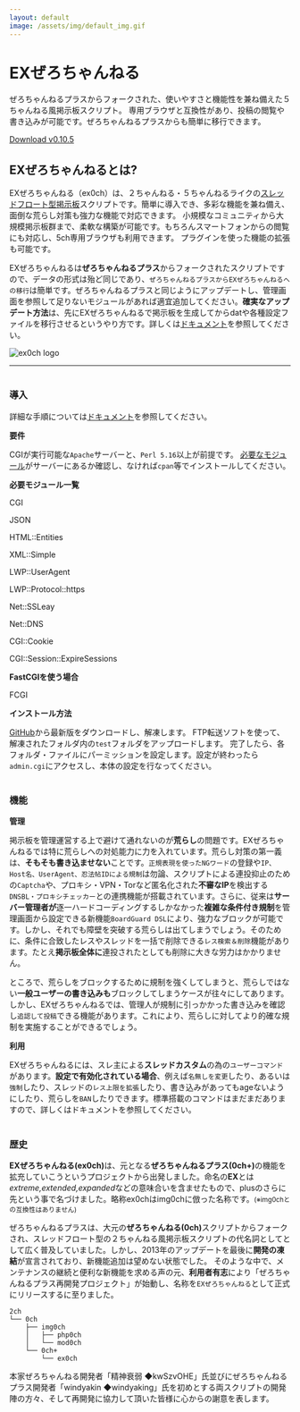 ```yaml
---
layout: default
image: /assets/img/default_img.gif
---
```


<div class="header-container jumbotron">
    <div class="container">
        <h1>EXぜろちゃんねる</h1>
        <p>ぜろちゃんねるプラスからフォークされた、使いやすさと機能性を兼ね備えた５ちゃんねる風掲示板スクリプト。
        専用ブラウザと互換性があり、投稿の閲覧や書き込みが可能です。ぜろちゃんねるプラスからも簡単に移行できます。</p>
        <p><a class="btn btn-primary btn-lg" href="{{ "https://github.com/PrefKarafuto/ex0ch/releases/latest" | relative_url }}" role="button"><i class="fa fa-github"></i> Download v0.10.5</a></p>
    </div>
</div>

<div class="container">
    <div class="row">
        <div class="col-md-6">
            <h2 class="header-light regular-pad">EXぜろちゃんねるとは?</h2>
              <p class="lead">EXぜろちゃんねる（ex0ch）は、２ちゃんねる・５ちゃんねるライクの<a href="https://w.wiki/EeLC">スレッドフロート型掲示板</a>スクリプトです。簡単に導入でき、多彩な機能を兼ね備え、面倒な荒らし対策も強力な機能で対応できます。
              小規模なコミュニティから大規模掲示板群まで、柔軟な構築が可能です。もちろんスマートフォンからの閲覧にも対応し、5ch専用ブラウザも利用できます。
              プラグインを使った機能の拡張も可能です。</p>
              <p class="lead">EXぜろちゃんねるは<b>ぜろちゃんねるプラス</b>からフォークされたスクリプトですので、データの形式は殆ど同じであり、<code>ぜろちゃんねるプラスからEXぜろちゃんねるへの移行</code>は簡単です。ぜろちゃんねるプラスと同じようにアップデートし、管理画面を参照して足りないモジュールがあれば適宜追加してください。<b>確実なアップデート方法</b>は、先にEXぜろちゃんねるで掲示板を生成してからdatや各種設定ファイルを移行させるというやり方です。詳しくは<a href="/docs/home">ドキュメント</a>を参照してください。</p>
        </div>
        <div class="col-md-6 text-center">
            <img src="{{ "/assets/img/bbs_img.png" | relative_url }}" alt="ex0ch logo" class="img-responsive">
        </div>
    </div>
    <hr>
    <div class="row">
        <div class="col-sm-4">
            <h1 class="text-center"><i class="fa fa-pencil" aria-hidden="true"></i></h1>
            <h3 class="text-center">導入</h3>
            <p>詳細な手順については<a href="/docs/home">ドキュメント</a>を参照してください。</p>
            <p><b>要件</b></p>
            <p>CGIが実行可能な<code>Apache</code>サーバーと、<code title="･Perl使いを尊重する">Perl 5.16</code>以上が前提です。
            <a href="/docs/modules">必要なモジュール</a>がサーバーにあるか確認し、なければ<code>cpan</code>等でインストールしてください。</p>
            <p><b>必要モジュール一覧</b></p>
            <p>CGI</p>
            <p>JSON</p>
            <p>HTML::Entities</p>
            <p>XML::Simple</p>
            <p>LWP::UserAgent</p>
            <p>LWP::Protocol::https</p>
            <p>Net::SSLeay</p>
            <p>Net::DNS</p>
            <p>CGI::Cookie</p>
            <p>CGI::Session::ExpireSessions</p>
            <p><b>FastCGIを使う場合</b></p>
            <p>FCGI</p>
            <p><b>インストール方法</b></p>
            <p><a href="https://github.com/pref_karafuto/ex0ch">GitHub</a>から最新版をダウンロードし、解凍します。
            FTP転送ソフトを使って、解凍されたフォルダ内の<code>test</code>フォルダをアップロードします。
            完了したら、各フォルダ・ファイルにパーミッションを設定します。設定が終わったら<code>admin.cgi</code>にアクセスし、本体の設定を行なってください。</p>
        </div>
        <div class="col-sm-4">
            <h1 class="text-center"><i class="fa fa-cogs" aria-hidden="true"></i></h1>
            <h3 class="text-center">機能</h3>
            <p><b>管理</b></p>
            <p>掲示板を管理運営する上で避けて通れないのが<b>荒らし</b>の問題です。EXぜろちゃんねるでは特に荒らしへの対処能力に力を入れています。荒らし対策の第一義は、<b>そもそも書き込ませない</b>ことです。<code>正規表現を使ったNGワード</code>の登録や<code>IP、Host名、UserAgent、忍法帖IDによる規制</code>は勿論、スクリプトによる連投抑止のための<code>Captcha</code>や、プロキシ・VPN・Torなど匿名化された<b>不審なIP</b>を検出する<code>DNSBL・プロキシチェッカー</code>との連携機能が搭載されています。さらに、従来は<b>サーバー管理者が</b>逐一ハードコーディングするしかなかった<b>複雑な条件付き規制</b>を管理画面から設定できる新機能<code>BoardGuard DSL</code>により、強力なブロックが可能です。しかし、それでも障壁を突破する荒らしは出てしまうでしょう。そのために、条件に合致したレスやスレッドを一括で削除できる<code>レス検索＆削除</code>機能があります。たとえ<b>掲示板全体に</b>連投されたとしても削除に大きな労力はかかりません。</p>
            <p>ところで、荒らしをブロックするために規制を強くしてしまうと、荒らしではない<b>一般ユーザーの書き込みも</b>ブロックしてしまうケースが往々にしてあります。しかし、EXぜろちゃんねるでは、管理人が規制に引っかかった書き込みを確認し<code>追認して投稿</code>できる機能があります。これにより、荒らしに対してより的確な規制を実施することができるでしょう。</p>
            <p><b>利用</b></p>
            <p>EXぜろちゃんねるには、スレ主による<b>スレッドカスタム</b>の為の<code>ユーザーコマンド</code>があります。<b>設定で有効化されている場合</b>、例えば<code>名無しを変更</code>したり、あるいは<code>強制</code>したり、スレッドの<code>レス上限を拡張</code>したり、書き込みがあってもageないようにしたり、荒らしを<code>BAN</code>したりできます。標準搭載のコマンドはまだまだありますので、詳しくはドキュメントを参照してください。</p>
        </div>
        <div class="col-sm-4">
            <h1 class="text-center"><i class="fa fa-code-fork" aria-hidden="true"></i></h1>
            <h3 class="text-center">歴史</h3>
            <p><b>EXぜろちゃんねる(ex0ch)</b>は、元となる<b>ぜろちゃんねるプラス(0ch+)</b>の機能を拡充していこうというプロジェクトから出発しました。命名の<b>EX</b>とは<i>extreme,extended,expanded</i>などの意味合いを含ませたもので、plusのさらに先という事で名づけました。略称ex0chはimg0chに倣った名称です。<small>(※img0chとの互換性はありません)</small></p>
            <p>ぜろちゃんねるプラスは、大元の<b>ぜろちゃんねる(0ch)</b>スクリプトからフォークされ、スレッドフロート型の２ちゃんねる風掲示板スクリプトの代名詞としてとして広く普及していました。しかし、2013年のアップデートを最後に<b>開発の凍結</b>が宣言されており、新機能追加は望めない状態でした。
            そのような中で、メンテナンスの継続と便利な新機能を求める声の元、<b>利用者有志</b>により「ぜろちゃんねるプラス再開発プロジェクト」が始動し、名称を<code>EXぜろちゃんねる</code>として正式にリリースするに至りました。</p>
            <pre><code>2ch<br>└── 0ch<br>    ├── img0ch<br>    │   ├── php0ch<br>    │   └── mod0ch<br>    └── 0ch+<br>        └── ex0ch</code></pre>
            <p>本家ぜろちゃんねる開発者「精神衰弱 ◆kwSzvOHE」氏並びにぜろちゃんねるプラス開発者「windyakin ◆windyaking」氏を初めとする両スクリプトの開発陣の方々、そして再開発に協力して頂いた皆様に心からの謝意を表します。</p>
        </div>
    </div>
</div>

